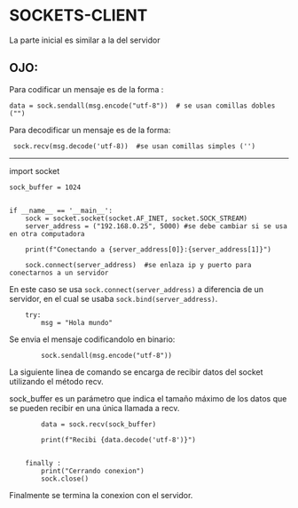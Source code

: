 # SOCKETS-CLIENT
La parte inicial es similar a la del servidor 

## OJO:
Para codificar un mensaje es de la forma : 

    data = sock.sendall(msg.encode("utf-8"))  # se usan comillas dobles ("")
    
Para decodificar un mensaje es de la forma:

     sock.recv(msg.decode('utf-8))  #se usan comillas simples ('')
    
   ---------------------------
   
   
   import socket


    sock_buffer = 1024


    if __name__ == '__main__':
        sock = socket.socket(socket.AF_INET, socket.SOCK_STREAM)
        server_address = ("192.168.0.25", 5000) #se debe cambiar si se usa en otra computadora

        print(f"Conectando a {server_address[0]}:{server_address[1]}")

        sock.connect(server_address)  #se enlaza ip y puerto para conectarnos a un servidor
     
     
  En este caso se usa `sock.connect(server_address)` a diferencia de un servidor, en el cual se usaba `sock.bind(server_address)`. 


        try: 
            msg = "Hola mundo"
        
        
  Se envia el mensaje codificandolo en binario:

            sock.sendall(msg.encode("utf-8"))   
            
 La siguiente linea de comando se encarga de recibir datos del socket utilizando el método recv.

sock_buffer es un parámetro que indica el tamaño máximo de los datos que se pueden recibir en una única llamada a recv.

            data = sock.recv(sock_buffer)

            print(f"Recibi {data.decode('utf-8')}")


        finally : 
            print("Cerrando conexion")
            sock.close()
            
  Finalmente se termina la conexion con el servidor.

    
